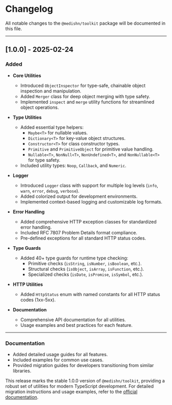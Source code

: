 # Changelog

All notable changes to the `@medishn/toolkit` package will be documented in this file.

---

## [1.0.0] - 2025-02-24

### **Added**

- **Core Utilities**

  - Introduced `ObjectInspector` for type-safe, chainable object inspection and manipulation.
  - Added `Merger` class for deep object merging with type safety.
  - Implemented `inspect` and `merge` utility functions for streamlined object operations.

- **Type Utilities**

  - Added essential type helpers:
    - `Maybe<T>` for nullable values.
    - `Dictionary<T>` for key-value object structures.
    - `Constructor<T>` for class constructor types.
    - `Primitive` and `PrimitiveObject` for primitive value handling.
    - `Nullable<T>`, `NonNull<T>`, `NonUndefined<T>`, and `NonNullable<T>` for type safety.
  - Included utility types: `Noop`, `Callback`, and `Numeric`.

- **Logger**

  - Introduced `Logger` class with support for multiple log levels (`info`, `warn`, `error`, `debug`, `verbose`).
  - Added colorized output for development environments.
  - Implemented context-based logging and customizable log formats.

- **Error Handling**

  - Added comprehensive HTTP exception classes for standardized error handling.
  - Included RFC 7807 Problem Details format compliance.
  - Pre-defined exceptions for all standard HTTP status codes.

- **Type Guards**

  - Added 40+ type guards for runtime type checking:
    - Primitive checks (`isString`, `isNumber`, `isBoolean`, etc.).
    - Structural checks (`isObject`, `isArray`, `isFunction`, etc.).
    - Specialized checks (`isDate`, `isPromise`, `isSymbol`, etc.).

- **HTTP Utilities**

  - Added `HttpStatus` enum with named constants for all HTTP status codes (1xx-5xx).

- **Documentation**
  - Comprehensive API documentation for all utilities.
  - Usage examples and best practices for each feature.

---

### **Documentation**

- Added detailed usage guides for all features.
- Included examples for common use cases.
- Provided migration guides for developers transitioning from similar libraries.

This release marks the stable 1.0.0 version of `@medishn/toolkit`, providing a robust set of utilities for modern TypeScript development. For detailed migration instructions and usage examples, refer to the [official documentation](https://github.com/medishen/toolkit/docs).

